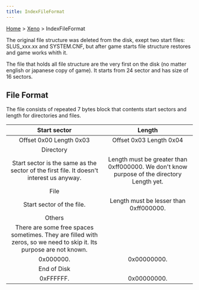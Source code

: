 ```yaml
---
title: IndexFileFormat
---
```


[Home](../Main_Page.md) > [Xeno](../Xeno.md) > IndexFileFormat

The original file structure was deleted from the disk, exept two start files: SLUS\_xxx.xx and SYSTEM.CNF, but after game starts file structure restores and game works whith it.

The file that holds all file structure are the very first on the disk (no matter english or japanese copy of game). It starts from 24 sector and has size of 16 sectors.

## File Format

The file consists of repeated 7 bytes block that contents start sectors and length for directories and files.

|                                                    Start sector                                                     |                                           Length                                           |
|:-------------------------------------------------------------------------------------------------------------------:|:------------------------------------------------------------------------------------------:|
|                                               Offset 0x00 Length 0x03                                               |                                  Offset 0x03 Length 0x04                                   |
|                                                      Directory                                                      |                                                                                            |
|              Start sector is the same as the sector of the first file. It doesn't interest us anyway.               | Length must be greater than 0xff000000. We don't know purpose of the directory Length yet. |
|                                                        File                                                         |                                                                                            |
|                                              Start sector of the file.                                              |                           Length must be lesser than 0xff000000.                           |
|                                                       Others                                                        |                                                                                            |
| There are some free spaces sometimes. They are filled with zeros, so we need to skip it. Its purpose are not known. |                                                                                            |
|                                                      0x000000.                                                      |                                        0x00000000.                                         |
|                                                     End of Disk                                                     |                                                                                            |
|                                                      0xFFFFFF.                                                      |                                        0x00000000.                                         |
